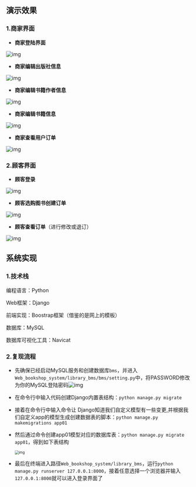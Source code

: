 ## 演示效果

### 1.商家界面

- **商家登陆界面**

![img](https://raw.githubusercontent.com/ChongbinZhao/Web_bookshop_system/master/src/1.png)



- **商家编辑出版社信息**

![img](https://raw.githubusercontent.com/ChongbinZhao/Web_bookshop_system/master/src/2.png)



- **商家编辑书籍作者信息**

![img](https://raw.githubusercontent.com/ChongbinZhao/Web_bookshop_system/master/src/3.png)



- **商家编辑书籍信息** 

![img](https://raw.githubusercontent.com/ChongbinZhao/Web_bookshop_system/master/src/4.png)



- **商家查看用户订单**

![img](https://raw.githubusercontent.com/ChongbinZhao/Web_bookshop_system/master/src/5.png)



### 2.顾客界面 

- **顾客登录**

![img](https://raw.githubusercontent.com/ChongbinZhao/Web_bookshop_system/master/src/6.png)



- **顾客选购图书创建订单**

![img](https://raw.githubusercontent.com/ChongbinZhao/Web_bookshop_system/master/src/7.png)



- **顾客查看订单**（进行修改或退订）

![img](https://raw.githubusercontent.com/ChongbinZhao/Web_bookshop_system/master/src/8.png)





## 系统实现

### 1.技术栈  

编程语言：Python

Web框架：Django

前端实现：Boostrap框架（借鉴的是网上的模板）

数据库：MySQL

数据库可视化工具：Navicat



### 2.复现流程

- 先确保已经启动MySQL服务和创建数据库`bms`，并进入`Web_bookshop_system/library_bms/bms/setting.py`中，将PASSWORD修改为你的MySQL登陆密码![img](https://raw.githubusercontent.com/ChongbinZhao/Web_bookshop_system/master/src/11.png)

- 在命令行中输入代码创建Django内置表结构：`python manage.py migrate` 

- 接着在命令行中输入命令让 Django知道我们自定义模型有一些变更,并根据我们自定义app的模型生成创建数据表的脚本：`python manage.py makemigrations app01`

- 然后通过命令创建app01模型对应的数据库表：`python manage.py migrate app01`，得到如下表结构

  <img src="https://raw.githubusercontent.com/ChongbinZhao/Web_bookshop_system/master/src/12.png" alt="img" style="zoom:67%;" />

- 最后在终端进入路径`Web_bookshop_system/library_bms`，运行`python manage.py runserver 127.0.0.1:8000`，接着任意选择一个浏览器并输入`127.0.0.1:8000`就可以进入登录界面了